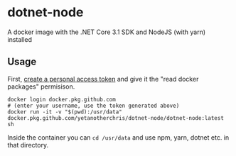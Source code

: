 # dotnet-node
A docker image with the .NET Core 3.1 SDK and NodeJS (with yarn) installed

## Usage

First, [create a personal access token](https://github.com/settings/tokens) and give it the "read docker packages" permisison.

```
docker login docker.pkg.github.com
# (enter your username, use the token generated above)
docker run -it -v "$(pwd):/usr/data" docker.pkg.github.com/yetanotherchris/dotnet-node/dotnet-node:latest sh
```

Inside the container you can `cd /usr/data` and use npm, yarn, dotnet etc. in that directory.
